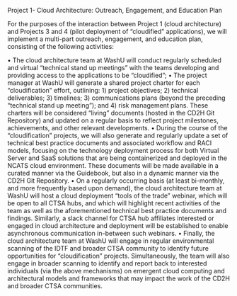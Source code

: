 Project 1- Cloud Architecture: Outreach, Engagement, and Education Plan

For the purposes of the interaction between Project 1 (cloud architecture) and Projects 3 and 4 (pilot deployment of “cloudified” applications), we will implement a multi-part outreach, engagement, and education plan, consisting of the following activities:

•	The cloud architecture team at WashU will conduct regularly scheduled and virtual “technical stand up meetings” with the teams developing and providing access to the applications to be “cloudified”;
•	The project manager at WashU will generate a shared project charter for each “cloudification” effort, outlining: 1) project objectives; 2) technical deliverables; 3) timelines; 3) communications plans (beyond the preceding “technical stand up meeting”); and 4) risk management plans.  These charters will be considered “living” documents (hosted in the CD2H Git Repository) and updated on a regular basis to reflect project milestones, achievements, and other relevant developments.
•	During the course of the “cloudification” projects, we will also generate and regularly update a set of technical best practice documents and associated workflow and RACI models, focusing on the technology deployment process for both Virtual Server and SaaS solutions that are being containerized and deployed in the NCATS cloud environment.  These documents will be made available in a curated manner via the Guidebook, but also in a dynamic manner via the CD2H Git Repository.
•	On a regularly occurring basis (at least bi-monthly, and more frequently based upon demand), the cloud architecture team at WashU will host a cloud deployment “tools of the trade” webinar, which will be open to all CTSA hubs, and which will highlight recent activities of the team as well as the aforementioned technical best practice documents and findings.  Similarly, a slack channel for CTSA hub affiliates interested or engaged in cloud architecture and deployment will be established to enable asynchronous communication in-between such webinars.
•	Finally, the cloud architecture team at WashU will engage in regular environmental scanning of the IDTF and broader CTSA community to identify future opportunities for “cloudification” projects.  Simultaneously, the team will also engage in broader scanning to identify and report back to interested individuals (via the above mechanisms) on emergent cloud computing and architectural models and frameworks that may impact the work of the CD2H and broader CTSA communities.

